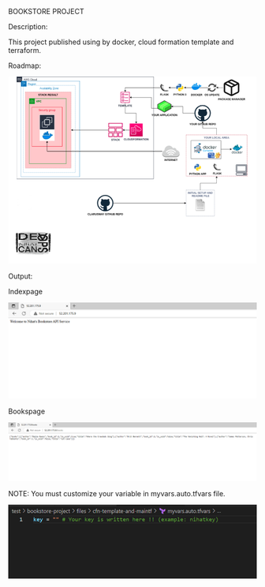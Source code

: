 BOOKSTORE PROJECT

Description:

This project published  using by docker, cloud formation template and terraform.


Roadmap: 

![project004](bookstore.png)


Output: 

Indexpage

![project004](indexpage.PNG)


Bookspage

![project004](bookspage.PNG)

NOTE: You must customize your variable in myvars.auto.tfvars file.

![project004](myvars.PNG)